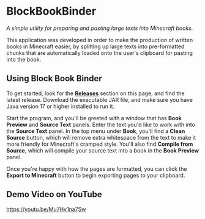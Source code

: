 # BlockBookBinder
_A simple utility for preparing and pasting large texts into Minecraft books._

This application was developed in order to make the production of written books in Minecraft easier, by splitting up large texts into pre-formatted chunks that are automatically loaded onto the user's clipboard for pasting into the book.

## Using Block Book Binder

To get started, look for the [**Releases**](https://github.com/andrewlalis/BlockBookBinder/releases) section on this page, and find the latest release. Download the executable JAR file, and make sure you have Java version 17 or higher installed to run it.

Start the program, and you'll be greeted with a window that has **Book Preview** and **Source Text** panels. Enter the text you'd like to work with into the **Source Text** panel. In the top menu under **Book**, you'll find a **Clean Source** button, which will remove extra whitespace from the text to make it more friendly for Minecraft's cramped style. You'll also find **Compile from Source**, which will compile your source text into a book in the **Book Preview** panel.

Once you're happy with how the pages are formatted, you can click the **Export to Minecraft** button to begin exporting pages to your clipboard.

## Demo Video on YouTube
https://youtu.be/Mu7Hv1na7Sw
